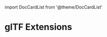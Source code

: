 
import DocCardList from '@theme/DocCardList'

# glTF Extensions
<!--
TODO: Uncomment to expose the DocCardList of the subfolder
<DocCardList />
-->
